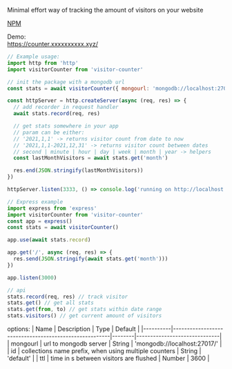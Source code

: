 Minimal effort way of tracking the
amount of visitors on your website

[NPM](https://www.npmjs.com/package/visitor-counter)

Demo:  
https://counter.xxxxxxxxxx.xyz/

```js
// Example usage:
import http from 'http'
import visitorCounter from 'visitor-counter'

// init the package with a mongodb url
const stats = await visitorCounter({ mongourl: 'mongodb://localhost:27017/' })

const httpServer = http.createServer(async (req, res) => {
  // add recorder in request handler
  await stats.record(req, res)

  // get stats somewhere in your app
  // param can be either:
  // '2021,1,1' -> returns visitor count from date to now
  // '2021,1,1-2021,12,31' -> returns visitor count between dates
  // second | minute | hour | day | week | month | year -> helpers
  const lastMonthVisitors = await stats.get('month')

  res.end(JSON.stringify(lastMonthVisitors))
})

httpServer.listen(3333, () => console.log('running on http://localhost:3333'))
```

```js
// Express example
import express from 'express'
import visitorCounter from 'visitor-counter'
const app = express()
const stats = await visitorCounter()

app.use(await stats.record)

app.get('/', async (req, res) => {
  res.send(JSON.stringify(await stats.get('month')))
})

app.listen(3000)
```

```js
// api
stats.record(req, res) // track visitor
stats.get() // get all stats
stats.get(from, to) // get stats within date range
stats.visitors() // get current amount of visitors
```

options:
| Name | Description | Type | Default |
|----------|-------------------------------------------------------|--------|------------------------------|
| mongourl | url to mongodb server | String | 'mongodb://localhost:27017/' |
| id | collections name prefix, when using multiple counters | String | 'default' |
| ttl | time in s between visitors are flushed | Number | 3600 |
